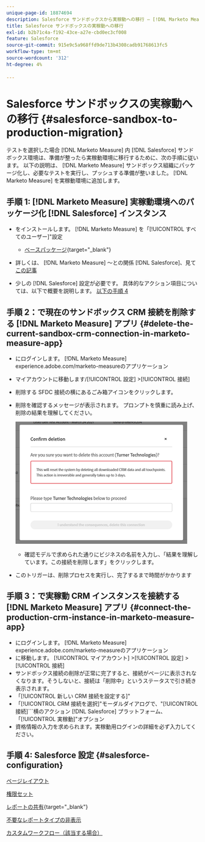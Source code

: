 ```yaml
---
unique-page-id: 18874694
description: Salesforce サンドボックスから実稼動への移行 — [!DNL Marketo Measure]
title: Salesforce サンドボックスの実稼動への移行
exl-id: b2b71c4a-f192-43ce-a27e-cbd0ec3cf008
feature: Salesforce
source-git-commit: 915e9c5a968ffd9de713b4308cadb91768613fc5
workflow-type: tm+mt
source-wordcount: '312'
ht-degree: 4%

---
```


# Salesforce サンドボックスの実稼動への移行 {#salesforce-sandbox-to-production-migration}

テストを選択した場合 [!DNL Marketo Measure] 内 [!DNL Salesforce] サンドボックス環境は、準備が整ったら実稼動環境に移行するために、次の手順に従います。 以下の説明は、 [!DNL Marketo Measure] サンドボックス組織にパッケージ化し、必要なテストを実行し、プッシュする準備が整いました。 [!DNL Marketo Measure] を実稼動環境に追加します。

## 手順 1: [!DNL Marketo Measure] 実稼動環境へのパッケージ化 [!DNL Salesforce] インスタンス

* をインストールします。 [!DNL Marketo Measure] を「[!UICONTROL すべてのユーザー]&quot;設定

   * [ベースパッケージ](https://appexchange.salesforce.com/appxListingDetail?listingId=a0N3000000B3KLuEAN){target="_blank"}

* 詳しくは、 [!DNL Marketo Measure] ～との関係 [!DNL Salesforce]、見て [この記事](/help/configuration-and-setup/marketo-measure-and-salesforce/how-marketo-measure-and-salesforce-interact.md)
* 少しの [!DNL Salesforce] 設定が必要です。 具体的なアクション項目については、以下で概要を説明します。 [以下の手順 4](#salesforce-configuration)

## 手順 2：で現在のサンドボックス CRM 接続を削除する [!DNL Marketo Measure] アプリ {#delete-the-current-sandbox-crm-connection-in-marketo-measure-app}

* にログインします。 [!DNL Marketo Measure] experience.adobe.com/marketo-measureのアプリケーション
* マイアカウントに移動します/[!UICONTROL 設定] >[!UICONTROL 接続]
* 削除する SFDC 接続の横にあるごみ箱アイコンをクリックします。
* 削除を確認するメッセージが表示されます。 プロンプトを慎重に読み上げ、削除の結果を理解してください。

  ![](assets/salesforce-sandbox-to-production-migration-1.png)

   * 確認モデルで求められた通りにビジネスの名前を入力し、「結果を理解しています。この接続を削除します」をクリックします。
* このトリガーは、削除プロセスを実行し、完了するまで時間がかかります

## 手順 3：で実稼動 CRM インスタンスを接続する [!DNL Marketo Measure] アプリ {#connect-the-production-crm-instance-in-marketo-measure-app}

* にログインします。 [!DNL Marketo Measure] experience.adobe.com/marketo-measureのアプリケーション
* に移動します。 [!UICONTROL マイアカウント] >[!UICONTROL 設定] > [!UICONTROL 接続]
* サンドボックス接続の削除が正常に完了すると、接続がページに表示されなくなります。そうしないと、接続は「削除中」というステータスで引き続き表示されます。
* 「[!UICONTROL 新しい CRM 接続を設定する]&quot;
* 「[!UICONTROL CRM 接続を選択]&quot;モーダルダイアログで、&quot;[!UICONTROL 接続]```横のアクション [!DNL Salesforce] プラットフォーム、「[!UICONTROL 実稼動]&quot;オプション
* 資格情報の入力を求められます。実稼動用ログインの詳細を必ず入力してください。

## 手順 4: Salesforce 設定 {#salesforce-configuration}

[ページレイアウト](/help/configuration-and-setup/marketo-measure-and-salesforce/page-layout-instructions.md)

[権限セット](/help/configuration-and-setup/marketo-measure-and-salesforce/marketo-measure-permission-sets.md)

[レポートの共有](https://help.salesforce.com/s/articleView?language=en_US&amp;id=analytics_share_folder.htm&amp;type=0){target="_blank"}

[不要なレポートタイプの非表示](/help/configuration-and-setup/marketo-measure-and-salesforce/hiding-unnecessary-report-types.md)

[カスタムワークフロー（該当する場合）](/help/advanced-marketo-measure-features/custom-revenue-amount/using-a-custom-revenue-amount-field.md)
